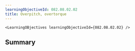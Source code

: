 ```yaml
---
learningObjectiveId: 082.08.02.02
title: Overpitch, overtorque
---
```


```tsx eval
<LearningOBjectives learningObjectiveId={082.08.02.02} />
```

## Summary
